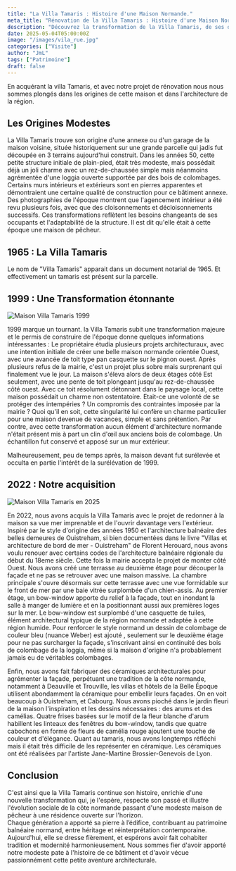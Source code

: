 ```yaml
---
title: "La Villa Tamaris : Histoire d'une Maison Normande."
meta_title: "Rénovation de la Villa Tamaris : Histoire d'une Maison Normande"
description: "Découvrez la transformation de la Villa Tamaris, de ses origines modestes à sa rénovation inspirée par l'architecture balnéaire normande."
date: 2025-05-04T05:00:00Z
image: "/images/vila_rue.jpg"
categories: ["Visite"]
author: "JmL"
tags: ["Patrimoine"]
draft: false
---
```



En acquérant la villa Tamaris, et avec notre projet de rénovation nous nous sommes plongés dans les origines de cette maison et dans l'architecture de la région. 

<h2> Les Origines Modestes </h2>

La Villa Tamaris trouve son origine d'une annexe ou d'un garage de la maison voisine, située historiquement sur une grande parcelle qui jadis fut découpée en 3 terrains aujourd'hui construit. Dans les années 50, cette petite structure initiale de plain-pied, était très modeste, mais possédait déjà un joli charme avec un rez-de-chaussée simple mais néanmoins agrémentée d'une loggia ouverte supportée par des bois de colombages. Certains murs intérieurs et extérieurs sont en pierres apparentes et démontraient une certaine qualité de construction pour ce bâtiment annexe. Des photographies de l'époque montrent que l'agencement intérieur a été revu plusieurs fois, avec que des cloisonnements et décloisonnements successifs. Ces transformations reflètent les besoins changeants de ses occupants et l'adaptabilité de la structure. Il est dit qu'elle était à cette époque une maison de pêcheur.

<h2> 1965 : La Villa Tamaris</h2>

Le nom de  "Villa Tamaris" apparait dans un document notarial de 1965. Et effectivement un tamaris est présent sur la parcelle.

<h2> 1999 : Une Transformation étonnante</h2>

   <img src="/images/triptique2000.png" alt="Maison Villa Tamaris 1999" style="display: block; margin: auto;">

1999 marque un tournant. la Villa Tamaris subit une transformation majeure et le permis de construire de l'époque donne quelques informations intéressantes :  Le propriétaire étudia plusieurs projets architecturaux, avec une intention initiale de créer une belle maison normande orientée Ouest, avec une avancée de toit type pan casquette sur le pignon ouest. Après plusieurs refus de la mairie, c'est un projet plus sobre mais surprenant qui finalement vue le jour. La maison s'éleva alors de deux étages côté Est seulement, avec une pente de toit plongeant jusqu'au rez-de-chaussée côté ouest. Avec ce toit résolument détonnant dans le paysage local, cette maison possédait un charme non ostentatoire. Etait-ce une volonté de se protéger des intempéries ? Un compromis des contraintes imposée par la mairie ? Quoi qu'il en soit, cette singularité lui confère un charme particulier pour une maison devenue de vacances, simple et sans prétention. Par contre, avec cette transformation aucun élément d'architecture normande n'était présent mis à part un clin d'œil aux anciens bois de colombage. Un échantillon fut conservé et apposé sur un mur extérieur.

Malheureusement, peu de temps après, la maison devant fut surélevée et occulta en partie l'intérêt de la surélévation de 1999.

<h2>2022 : Notre acquisition</h2>

   <img src="/images/triptique2025.png" alt="Maison Villa Tamaris en 2025" style="display: block; margin: auto;">

En 2022, nous avons acquis la Villa Tamaris avec le projet de redonner à la maison sa vue mer imprenable et de l'ouvrir davantage vers l'extérieur. Inspiré par le style d'origine des années 1950 et l'architecture balnéaire des belles demeures de Ouistreham, si bien documentées dans le livre  "Villas et architecture de bord de mer - Ouistreham" de Florent Herouard, nous avons voulu renouer avec certains codes de l'architecture balnéaire régionale du début du 18eme siècle. 
Cette fois la mairie accepta le projet de monter côté Ouest. Nous avons créé une terrasse au deuxième étage pour découper la façade et ne pas se retrouver avec une maison massive. La chambre principale s'ouvre désormais sur cette terrasse avec une vue formidable sur le front de mer par une baie vitrée surplombée d'un chien-assis. Au premier étage, un bow-window apporte du relief à la façade, tout en inondant la salle à manger de lumière et en la positionnant aussi aux premières loges sur la mer. Le bow-window est surplombé d'une casquette de tuiles, élément architectural typique de la région normande et adaptée à cette région humide. 
Pour renforcer le style normand un dessin de colombage de couleur bleu (nuance Weber) est ajouté , seulement sur le deuxième étage pour ne pas surcharger la façade, s'inscrivant ainsi en continuité des bois de colombage de la loggia,  même si la maison d'origine n'a probablement jamais eu de véritables colombages. 

Enfin, nous avons fait fabriquer des céramiques architecturales pour agrémenter la façade, perpétuant une tradition de la côte normande, notamment à Deauville et Trouville, les villas et hôtels de la Belle Époque utilisent abondamment la céramique pour embellir leurs façades. On en voit beaucoup à Ouistreham, et Cabourg. Nous avons pioché dans le jardin fleuri de la maison l'inspiration et les dessins nécessaires : des arums et des camélias. Quatre frises basées sur le motif de la fleur blanche d'arum habillent les linteaux des fenêtres du bow-window, tandis que quatre cabochons en forme de fleurs de camélia rouge ajoutent une touche de couleur et d'élégance. Quant au tamaris, nous avons longtemps réfléchi mais il était très difficile de les représenter en céramique. Les céramiques ont été réalisées par l'artiste Jane-Martine Brossier-Genevois de Lyon.

<h2>Conclusion</h2>

C'est ainsi que la Villa Tamaris continue son histoire, enrichie d'une nouvelle transformation qui, je l'espère, respecte son passé et illustre l'évolution sociale de la côte normande passant d'une modeste maison de pêcheur à une résidence ouverte sur l'horizon.  
Chaque génération a apporté sa pierre à l’édifice, contribuant au patrimoine balnéaire normand, entre héritage et réinterprétation contemporaine. 
Aujourd'hui, elle se dresse fièrement, et espérons avoir fait cohabiter tradition et modernité harmonieusement. Nous sommes fier d'avoir apporté notre modeste pate à l'histoire de ce bâtiment et d'avoir vécue passionnément cette petite aventure architecturale.
